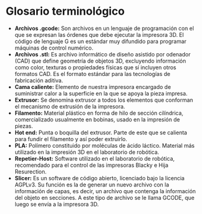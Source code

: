 # Glosario terminológico

* **Archivos .gcode:** Son archivos en un lenguaje de programación con el que se expresan las órdenes que debe ejecutar la impresora 3D. El código de lenguaje G es un estándar muy difundido para programar máquinas de control numérico.
* **Archivos .stl:** Es archivo informático de diseño asistido por odenador (CAD) que define geometría de objetos 3D, excluyendo información como color, texturas o propiedades físicas que sí incluyen otros formatos CAD. Es el formato estándar para las tecnologías de fabricación aditiva. 
* **Cama caliente:** Elemento de nuestra impresora encargado de suministrar calor a la superficie en la que se apoya la pieza impresa.
* **Extrusor:** Se denomina extrusor a todos los elementos que conforman el mecanismo de extrusión de la impresora.
* **Filamento:** Material plástico en forma de hilo de sección cilíndrica, comercializado usualmente en bobinas, usado en la impresión de piezas.
* **Hot end:** Punta o boquilla del extrusor. Parte de este que se calienta para fundir el filamento y así poder extruirlo.
* **PLA:** Polímero constituido por moléculas de ácido láctico. Material más utilizado en la impresión 3D en el laboratorio de robótica.
* **Repetier-Host:** Software utilizado en el laboratorio de robótica, recomendado para el control de las impresoras Blacky e Hija Resurection.
* **Slicer:** Es un software de código abierto, licenciado bajo la licencia AGPLv3. Su función es la de generar un nuevo archivo con la información de capas, es decir, un archivo que contenga la información del objeto en secciones. A este tipo de archivo se le llama GCODE, que luego se envía a la impresora 3D.